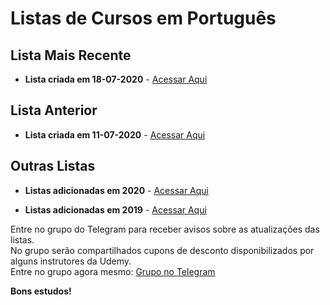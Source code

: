 # Listas de Cursos em Português

## Lista Mais Recente

  - **Lista criada em 18-07-2020** - [Acessar Aqui](https://github.com/ProgramacaoPratica/CursosUdemy/blob/master/Cursos%20em%20Portugu%C3%AAs/2020/Listas/29%20-%20Lista%20-%2018-07-2020.md)

## Lista Anterior

  - **Lista criada em 11-07-2020** - [Acessar Aqui](https://github.com/ProgramacaoPratica/CursosUdemy/blob/master/Cursos%20em%20Portugu%C3%AAs/2020/Listas/28%20-%20Lista%20-%2011-07-2020.md)
  
  ## Outras Listas

  - **Listas adicionadas em 2020** - [Acessar Aqui](https://github.com/ProgramacaoPratica/CursosUdemy/blob/master/Cursos%20em%20Portugu%C3%AAs/2020)  

  - **Listas adicionadas em 2019** - [Acessar Aqui](https://github.com/ProgramacaoPratica/CursosUdemy/blob/master/Cursos%20em%20Portugu%C3%AAs/2019)  
  
Entre no grupo do Telegram para receber avisos sobre as atualizações das listas.  
No grupo serão compartilhados cupons de desconto disponibilizados por alguns instrutores da Udemy.  
Entre no grupo agora mesmo: [Grupo no Telegram](http://bit.ly/2UvKbVX)

**Bons estudos!**
